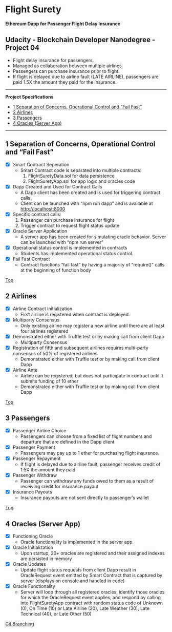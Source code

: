 # Flight Surety
__Ethereum Dapp for Passenger Flight Delay Insurance__

## Udacity - Blockchain Developer Nanodegree - Project 04

* Flight delay insurance for passengers.
* Managed as collaboration between multiple airlines.
* Passengers can purchase insurance prior to flight.
* If flight is delayed due to airline fault (LATE AIRLINE), passengers are paid 1.5X the amount they paid for the insurance.

___

**Project Specifications**
+ [1 Separation of Concerns, Operational Control and “Fail Fast”](#1-separation-of-concerns-operational-control-and-fail-fast)
+ [2 Airlines](#2-airlines)
+ [3 Passengers](#3-passengers)
+ [4 Oracles (Server App)](#4-oracles-server-app)

___


## 1 Separation of Concerns, Operational Control and “Fail Fast”
- [x] Smart Contract Seperation
    - Smart Contract code is separated into multiple contracts:
        1. FlightSuretyData.sol for data persistence
        2. FlightSuretyApp.sol for app logic and oracles code
- [x] Dapp Created and Used for Contract Calls
    - A Dapp client has been created and is used for triggering contract calls. 
    - Client can be launched with “npm run dapp” and is available at [http://localhost:8000][2]
- [x] Specific contract calls:
     1. Passenger can purchase insurance for flight
     2. Trigger contract to request flight status update
- [x] Oracle Server Application
    - A server app has been created for simulating oracle behavior. Server can be launched with “npm run server”
- [x] Operational status control is implemented in contracts
    - Students has implemented operational status control.
- [x] Fail Fast Contract
    - Contract functions “fail fast” by having a majority of “require()” calls at the beginning of function body

[Top](#flight-surety)

## 2 Airlines
- [x] Airline Contract Initialization
    - First airline is registered when contract is deployed.
- [x] Multiparty Consensus
    - Only existing airline may register a new airline until there are at least four airlines registered
- [x] Demonstrated either with Truffle test or by making call from client Dapp
    - Multiparty Consensus
- [x] Registration of fifth and subsequent airlines requires multi-party consensus of 50% of registered airlines
    - Demonstrated either with Truffle test or by making call from client Dapp
- [x] Airline Ante
    - Airline can be registered, but does not participate in contract until it submits funding of 10 ether
    - Demonstrated either with Truffle test or by making call from client Dapp

[Top](#flight-surety)

## 3 Passengers
- [x] Passenger Airline Choice
    - Passengers can choose from a fixed list of flight numbers and departure that are defined in the Dapp client
- [x] Passenger Payment
    - Passengers may pay up to 1 ether for purchasing flight insurance.
- [x] Passenger Repayment
    - If flight is delayed due to airline fault, passenger receives credit of 1.5X the amount they paid
- [x] Passenger Withdraw
    - Passenger can withdraw any funds owed to them as a result of receiving credit for insurance payout
- [x] Insurance Payouts
    - Insurance payouts are not sent directly to passenger’s wallet

[Top](#flight-surety)

## 4 Oracles (Server App)
- [x] Functioning Oracle
    - Oracle functionality is implemented in the server app.
- [x] Oracle Initialization
    - Upon startup, 20+ oracles are registered and their assigned indexes are persisted in memory
- [x] Oracle Updates
    - Update flight status requests from client Dapp result in OracleRequest event emitted by Smart Contract that is captured by server (displays on console and handled in code)
- [x] Oracle Functionality
    - Server will loop through all registered oracles, identify those oracles for which the OracleRequest event applies, and respond by calling into FlightSuretyApp contract with random status code of Unknown (0), On Time (10) or Late Airline (20), Late Weather (30), Late Technical (40), or Late Other (50)


[Git Branching](https://git-scm.com/book/en/v2/Git-Branching-Basic-Branching-and-Merging)

[1]: https://udacity.com
[2]: http://localhost:8000

